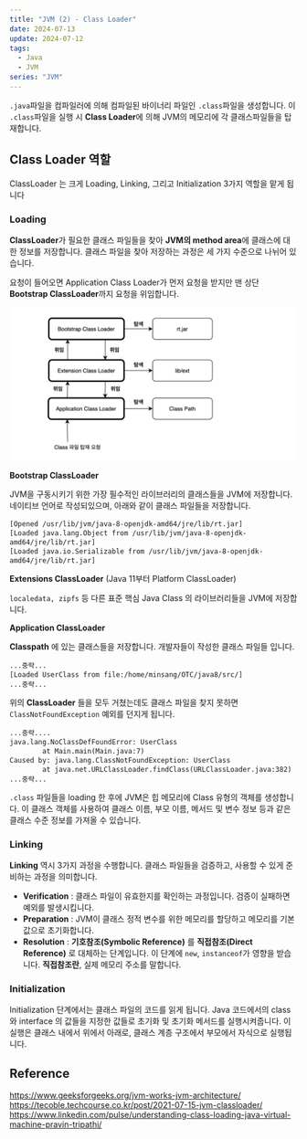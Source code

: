 ```yaml
---
title: "JVM (2) - Class Loader"
date: 2024-07-13
update: 2024-07-12
tags:
  - Java
  - JVM
series: "JVM"
---
```

`.java`파일을 컴파일러에 의해 컴파일된 바이너리 파일인 `.class`파일을 생성합니다.
이 `.class`파일을 실행 시 **Class Loader**에 의해 JVM의 메모리에 각 클래스파일들을 탑재합니다.

## Class Loader 역할

ClassLoader 는 크게 Loading, Linking, 그리고 Initialization 3가지 역할을 맡게 됩니다

### Loading

**ClassLoader**가 필요한 클래스 파일들을 찾아 **JVM의 method area**에 클래스에 대한 정보를 저장합니다.
클래스 파일을 찾아 저장하는 과정은 세 가지 수준으로 나뉘어 있습니다.

요청이 들어오면 Application Class Loader가 먼저 요청을 받지만 맨 상단 **Bootstrap ClassLoader**까지 요청을 위임합니다.

![Java8 기준이며 Java 11 부터는 바뀐 부분이 있습니다](img_1.png)


**Bootstrap ClassLoader**
<br>


JVM을 구동시키기 위한 가장 필수적인 라이브러리의 클래스들을 JVM에 저장합니다. 
네이티브 언어로 작성되있으며, 아래와 같이 클래스 파일들을 저장합니다.

```text
[Opened /usr/lib/jvm/java-8-openjdk-amd64/jre/lib/rt.jar]
[Loaded java.lang.Object from /usr/lib/jvm/java-8-openjdk-amd64/jre/lib/rt.jar]
[Loaded java.io.Serializable from /usr/lib/jvm/java-8-openjdk-amd64/jre/lib/rt.jar]
```
**Extensions ClassLoader** (Java 11부터 Platform ClassLoader)
<br>

`localedata, zipfs` 등 다른 표준 핵심 Java Class 의 라이브러리들을 JVM에 저장합니다.

**Application ClassLoader**
<br>

**Classpath** 에 있는 클래스들을 저장합니다. 개발자들이 작성한 클래스 파일들 입니다.
```text
...중략...
[Loaded UserClass from file:/home/minsang/OTC/java8/src/]
...중략...
```

위의 **ClassLoader** 들을 모두 거쳤는데도 클래스 파일을 찾지 못하면 `ClassNotFoundException` 예외를 던지게 됩니다. 
```text
...중략....
java.lang.NoClassDefFoundError: UserClass
    	at Main.main(Main.java:7)
Caused by: java.lang.ClassNotFoundException: UserClass
    	at java.net.URLClassLoader.findClass(URLClassLoader.java:382)
...중략...
```

`.class` 파일들을 loading 한 후에 JVM은 힙 메모리에 Class 유형의 객체를 생성합니다.
이 클래스 객체를 사용하여 클래스 이름, 부모 이름, 메서드 및 변수 정보 등과 같은 클래스 수준 정보를 가져올 수 있습니다. 

### Linking

**Linking** 역시 3가지 과정을 수행합니다. 클래스 파일들을 검증하고, 사용할 수 있게 준비하는 과정을 의미합니다.



- **Verification** : 클래스 파일이 유효한지를 확인하는 과정입니다. 검증이 실패하면 예외를 발생시킵니다.
- **Preparation** : JVM이 클래스 정적 변수를 위한 메모리를 할당하고 메모리를 기본값으로 초기화합니다.
- **Resolution** : **기호참조(Symbolic Reference)** 를 **직접참조(Direct Reference)** 로 대체하는 단계입니다. 이 단계에 `new`, `instanceof`가 영향을 받습니다.
**직접참조란**, 실제 메모리 주소를 말합니다.

### Initialization

Initialization 단계에서는 클래스 파일의 코드를 읽게 됩니다. Java 코드에서의 class 와 interface 의 값들을 지정한 값들로 초기화 및 초기화 메서드를 실행시켜줍니다.
이 실행은 클래스 내에서 위에서 아래로, 클래스 계층 구조에서 부모에서 자식으로 실행됩니다.


## Reference

https://www.geeksforgeeks.org/jvm-works-jvm-architecture/
https://tecoble.techcourse.co.kr/post/2021-07-15-jvm-classloader/
https://www.linkedin.com/pulse/understanding-class-loading-java-virtual-machine-pravin-tripathi/